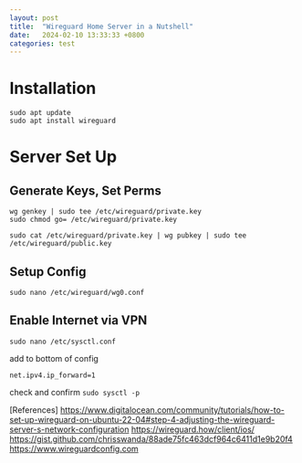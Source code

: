 ```yaml
---
layout: post
title:  "Wireguard Home Server in a Nutshell"
date:   2024-02-10 13:33:33 +0800
categories: test
---
```


# Installation

```
sudo apt update
sudo apt install wireguard
```

# Server Set Up

## Generate Keys, Set Perms
```
wg genkey | sudo tee /etc/wireguard/private.key
sudo chmod go= /etc/wireguard/private.key

sudo cat /etc/wireguard/private.key | wg pubkey | sudo tee /etc/wireguard/public.key
```

## Setup Config
```
sudo nano /etc/wireguard/wg0.conf
```

## Enable Internet via VPN
``sudo nano /etc/sysctl.conf``

add to bottom of config
```
net.ipv4.ip_forward=1
```

check and confirm
``sudo sysctl -p``




[References]
https://www.digitalocean.com/community/tutorials/how-to-set-up-wireguard-on-ubuntu-22-04#step-4-adjusting-the-wireguard-server-s-network-configuration
https://wireguard.how/client/ios/
https://gist.github.com/chrisswanda/88ade75fc463dcf964c6411d1e9b20f4
https://www.wireguardconfig.com
